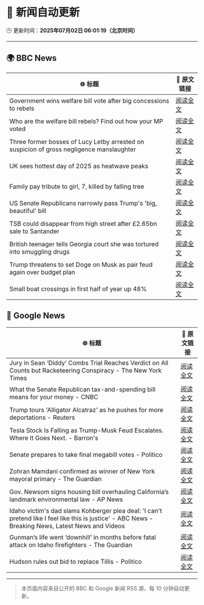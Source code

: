 # 🧠 新闻自动更新

🕒 更新时间：**2025年07月02日 06:01:19（北京时间）**

---

## 🌍 BBC News

| 🌐 标题 | 🔗 原文链接 |
|--------|-------------|
| Government wins welfare bill vote after big concessions to rebels | [阅读全文](https://www.bbc.com/news/articles/cly8877x3z2o) |
| Who are the welfare bill rebels? Find out how your MP voted | [阅读全文](https://www.bbc.com/news/articles/c4g889ywy82o) |
| Three former bosses of Lucy Letby arrested on suspicion of gross negligence manslaughter | [阅读全文](https://www.bbc.com/news/articles/c62ddkde7y5o) |
| UK sees hottest day of 2025 as heatwave peaks | [阅读全文](https://www.bbc.com/news/articles/c79qqx1r5yyo) |
| Family pay tribute to girl, 7, killed by falling tree | [阅读全文](https://www.bbc.com/news/articles/c0k77m8r8n2o) |
| US Senate Republicans narrowly pass Trump's 'big, beautiful'  bill | [阅读全文](https://www.bbc.com/news/articles/clyzzzdj15vo) |
| TSB could disappear from high street after £2.65bn sale to Santander | [阅读全文](https://www.bbc.com/news/articles/cdjxxvg3vpeo) |
| British teenager tells Georgia court she was tortured into smuggling drugs | [阅读全文](https://www.bbc.com/news/articles/c3ennx3q9qqo) |
| Trump threatens to set Doge on Musk as pair feud again over budget plan | [阅读全文](https://www.bbc.com/news/articles/czdvv2qqlrqo) |
| Small boat crossings in first half of year up 48% | [阅读全文](https://www.bbc.com/news/articles/cx2vv4ndl4zo) |

## 📰 Google News

| 🌐 标题 | 🔗 原文链接 |
|--------|-------------|
| Jury in Sean ‘Diddy’ Combs Trial Reaches Verdict on All Counts but Racketeering Conspiracy - The New York Times | [阅读全文](https://news.google.com/rss/articles/CBMikwFBVV95cUxOb1NjN0lhRnZlWEo1WXFnWl90MWtpM2NhRVgtV0VSTzhwVVdNMXNuU244aFd1UmQwUjRhRlFiZ3RDY0U5WE8zQzZrVy1FNGVNMzJWbVpfMkdIV0t4V3NsV3E4SFRYRm9Oc1BnVGJCd0RVYWlOZWp4WjJnUWViZVdoOE5BdUJYc3lfeTJlMjM4WkFMak0?oc=5) |
| What the Senate Republican tax-and-spending bill means for your money - CNBC | [阅读全文](https://news.google.com/rss/articles/CBMifEFVX3lxTE54QXJWZEd3SnIwakE0eDBkTFNnempGNXhMX0VocktWSlZMbGotSXYzeFotaENuX0VfN2U4ckwxZHlFeXZVZm9kMjRxN2F5WFl0UXhFVXludUlZUXFxUDc1eUFHV0lVSEx0U0taUVkzVXloMGY4Wnc1eE5RUkXSAYIBQVVfeXFMT1VhRUZaS2dXSllrakN2aXBuOWc5X0dhS2JDS2N0Y1BoUmU5V3hxRWZrcG9ZM01zalYxLWg0Wl9UYUJSajhCUjRZc1IwWGxYSDc3dFdNUkE5dlpoeUJ2amNpMXNyclpuellmaS1ua2l1c21QYVNoUUhDazZhT2tuclprUQ?oc=5) |
| Trump tours 'Alligator Alcatraz' as he pushes for more deportations - Reuters | [阅读全文](https://news.google.com/rss/articles/CBMiugFBVV95cUxNTm9jOWlSeXNpalNRWnY4OGdBa053bUhDb0FwYXZna1M5cnJ3ZXJEV3NCczdCS1VvNU5oQ2djSm40dXFyTzZnc0hNTWdHQjg1RWdndjg5UHhOYTg0TDV1eDdIQ21jeU8yVjlEZkM1VXBIN3N6VFVUTlg0Y05CT1FBVGI5dUtJS0VTNUxodkFMZ3F2VjlQRXJyYmNmakk3Z2c5Z2djaERwM3QtV2xxZWRndDctRG5MZ1VHZnc?oc=5) |
| Tesla Stock Is Falling as Trump-Musk Feud Escalates. Where It Goes Next. - Barron's | [阅读全文](https://news.google.com/rss/articles/CBMiekFVX3lxTE4xZThHWEJuLXkza3ByRUpycDVmRlV1bkppNXA2MDhBWU9HUm1LMXNQSVV5WV9vSlFlc0dNd2Z3R0pBRVFWYjktUTJ4T05XclE0Y01zQ0Zjd0llZTRITnJNb1RuQ0VLajJwVGtuYXBQNk9wOXNlNEdsQnpn?oc=5) |
| Senate prepares to take final megabill votes - Politico | [阅读全文](https://news.google.com/rss/articles/CBMilgFBVV95cUxQOGg3N0RtTVBka3o1X3JpZjM0RU1ZdzFJeEVxV1hiOVI5SUc1bHdzLW4wNTNIckwxRTB4VWZwMmJ6ZmxLNjFMd2NsVTV6QVNnWEdqV1FTa3N2LU1Kb0FIZTA4RHlNam1UNkdHa2RTS2pCSnFRY3YtNXV6Sm9sa3BwZFRMODFyeFZRcTBoZWhUYTVyb3FBbXc?oc=5) |
| Zohran Mamdani confirmed as winner of New York mayoral primary - The Guardian | [阅读全文](https://news.google.com/rss/articles/CBMioAFBVV95cUxQUDUxSWxyLU4xemo4ckRndHBhVnZnYWJnLUxUMUtEQXZ2Nm5nTTJMeDhwVUJnYUFYRU12R1RWbjlETS1CYTBCRXNXekNlYTV1UDJxdXhucG5NaUpxa2VQUURESmRSRjVBc0hYWmx0Z2pONWdKSUR6QlV6d01XOGx5RG5hcHJJQ1JIZnc4Wmt6TEZEekM2d2wwc3hJYk40c2R2?oc=5) |
| Gov. Newsom signs housing bill overhauling California’s landmark environmental law - AP News | [阅读全文](https://news.google.com/rss/articles/CBMisAFBVV95cUxQcEtsOUJsN1VjZGE1MDktT3pwVlg3eGhtZkhxUDVxS3BhUzd3ZHdiWlpwU1NFcnAtdGNzZ0ltejgtQlZZdmJmMDFrOUt5aUV0N3E5M29WQzk3cVQ1TV9iSTNvVTBrYVpId3ktbTh6cVJFMEwyOENEdjFzN25ZcFJYdGlrQXVqTjhpZ05JNXdvNXNpbVI4WGFUVlEzS2xpZlZ2UkNYZmdZbjhnTUVkV0JVMA?oc=5) |
| Idaho victim's dad slams Kohberger plea deal: 'I can't pretend like I feel like this is justice' - ABC News - Breaking News, Latest News and Videos | [阅读全文](https://news.google.com/rss/articles/CBMinAFBVV95cUxNbTU0NUpiQjA1TDJBbnZhcS1NTVphSE1Jd0daMEdDU1h3dkZEVnRONDI3eTdmVFF6cU9BbEdUdHdYak5RbmFqOGQzZEZXdlA1SWE2N21PNEhJS2p0aVRKMHZYdnpZRGtSblhOZmpfMmxJOEpWQ09lWEhSSml1Z2RILTY5cUdIMVJWd09ndmJaM1FhQnZMUVBXSUVzbVM?oc=5) |
| Gunman’s life went ‘downhill’ in months before fatal attack on Idaho firefighters - The Guardian | [阅读全文](https://news.google.com/rss/articles/CBMihgFBVV95cUxNZFdmTTlVZVJKUVRuLV9PeDRkQTd0U0VTeFoteUhiRTN4M0hwcEh6clpQYlZHelFUcHlsREZfTjd3NTc0REpYTFhCYnZiUlZkeHFxS1JnTmFSQjFpckliay1qS25ha2wxRkItcGVwRWdOQVFkeDM0YUNqS25rRkg3LWlWVVpmUQ?oc=5) |
| Hudson rules out bid to replace Tillis - Politico | [阅读全文](https://news.google.com/rss/articles/CBMipgFBVV95cUxQMXBHNFVKQndTY3VXU2Z6MmNpcXM2R2FOTE93clZUQTVSeWVXck9pVEtacVZ3MG9QZkxtZVlwdGxNTGxmZ3Z1eWVndkFiTHpFTkd4bVgxVTJESjc0Y3lDUzByRmJabC1ZSXpPVXNDWVd4NDFLcGREWlFnc2h6SEoxNnpGXzVsdUxfLXhsUEJuOGhkZTZRMU11LVdfNWIxTnhRcXpmYXpR?oc=5) |

---
> 本页面内容来自公开的 BBC 和 Google 新闻 RSS 源，每 10 分钟自动更新。